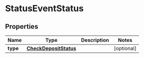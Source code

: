 # StatusEventStatus

## Properties
Name | Type | Description | Notes
------------ | ------------- | ------------- | -------------
**type** | [**CheckDepositStatus**](CheckDepositStatus.md) |  |  [optional]
